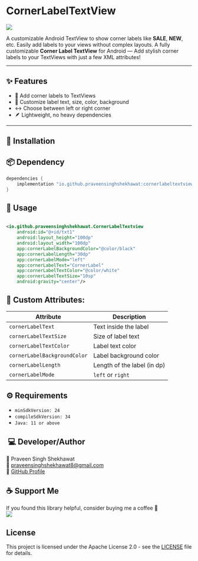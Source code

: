 # CornerLabelTextView

[![](https://img.shields.io/maven-central/v/io.github.praveensinghshekhawat/cornerlabeltextview.svg?label=Maven%20Central)](https://central.sonatype.com/artifact/io.github.praveensinghshekhawat/cornerlabeltextview)

A customizable Android TextView to show corner labels like **SALE**, **NEW**, etc. Easily add labels
to your views without complex layouts.
A fully customizable **Corner Label TextView** for Android — Add stylish corner labels to your
TextViews with just a few XML attributes!

---

## ✨ Features

- 🔹 Add corner labels to TextViews
- 🎨 Customize label text, size, color, background
- ↔️ Choose between left or right corner
- 🪶 Lightweight, no heavy dependencies

---

## 🚀 Installation

## 📦 Dependency


```groovy
dependencies {
    implementation "io.github.praveensinghshekhawat:cornerlabeltextview:1.0.2"
}
```


## 🧩 Usage
```XML Example:

<io.github.praveensinghshekhawat.CornerLabelTextview
    android:id="@+id/txt1"
    android:layout_height="100dp"
    android:layout_width="100dp"
    app:cornerLabelBackgroundColor="@color/black"
    app:cornerLabelLength="30dp" 
    app:cornerLabelMode="left"
    app:cornerLabelText="CornerLabel" 
    app:cornerLabelTextColor="@color/white"
    app:cornerLabelTextSize="10sp"
    android:gravity="center"/>
```
        
## 🔧 Custom Attributes:

| Attribute                    | Description                 |
| ---------------------------- | --------------------------- |
| `cornerLabelText`            | Text inside the label       |
| `cornerLabelTextSize`        | Size of label text          |
| `cornerLabelTextColor`       | Label text color            |
| `cornerLabelBackgroundColor` | Label background color      |
| `cornerLabelLength`          | Length of the label (in dp) |
| `cornerLabelMode`            | `left` or `right`           |



## ⚙️ Requirements

- `minSdkVersion: 24`
- `compileSdkVersion: 34`
- `Java: 11 or above`



## ️ 💻 Developer/Author

🙋‍ Praveen Singh Shekhawat  
📧 praveensinghshekhawat8@gmail.com  
🔗 [GitHub Profile](https://github.com/praveensinghshekhawat)  

## ☕ Support Me
If you found this library helpful, consider buying me a coffee 💛  
[![](https://img.shields.io/badge/-Buy%20me%20a%20coffee-yellow?logo=buymeacoffee&logoColor=black&style=flat-square)](https://buymeacoffee.com/praveensinghshekhawat)

## License

This project is licensed under the Apache License 2.0 - see the [LICENSE](LICENSE) file for details.